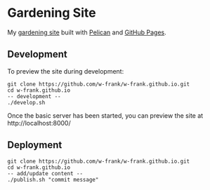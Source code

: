 # Gardening Site

My [gardening site](https://willfrankgardens.co.uk) built with [Pelican](http://getpelican.com) and [GitHub Pages](https://pages.github.com).

## Development
To preview the site during development:
```shell
git clone https://github.com/w-frank/w-frank.github.io.git
cd w-frank.github.io
-- development --
./develop.sh
```
Once the basic server has been started, you can preview the site at http://localhost:8000/

## Deployment
```shell
git clone https://github.com/w-frank/w-frank.github.io.git
cd w-frank.github.io
-- add/update content --
./publish.sh "commit message"
```
